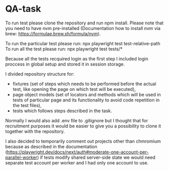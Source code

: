 # QA-task
To run test please clone the repository and run npm install. Please note that you need to have nvm pre-installed (Documentation how to install nvm via brew: https://formulae.brew.sh/formula/nvm).

To run the particular test please run: npx playwright test test-relative-path
To run all the test please run: npx playwright test tests/*

Because all the tests recquired login as the first step I included login proccess in global setup and stored it in session storage.

I divided repository structure for: 
- fixtures (set of steps which needs to be performed before the actual test, like opening the page on which test will be executed), 
- page object models (set of locators and methods which will be used in tests of particular page and its functionality to avoid code repetition in the test files),
- tests which follows steps described in the task.

Normally I would also add .env file to .gitignore but I thought that for recruitment purposes it would be easier to give you a possibility to clone it together with the repository.

I also decided to temporarily comment out projects other than chmromium because as described in the documentation (https://playwright.dev/docs/next/auth#moderate-one-account-per-parallel-worker) if tests modify shared server-side state we would need separate test account per worker and I had only one account to use.